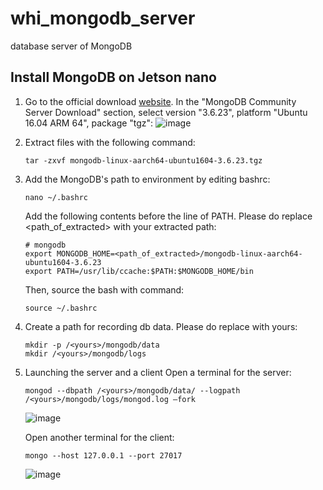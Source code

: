 # whi_mongodb_server
database server of MongoDB

## Install MongoDB on Jetson nano
1. Go to the official download [website](https://www.mongodb.com/try/download/community). In the "MongoDB Community Server Download" section, select version "3.6.23", platform "Ubuntu 16.04 ARM 64", package "tgz":
   ![image](https://github.com/xinjuezou-whi/whi_mongodb_server/assets/72239958/61a6f480-47d4-4040-85fb-ccaef7c6c8b3)

2. Extract files with the following command:

   ```
   tar -zxvf mongodb-linux-aarch64-ubuntu1604-3.6.23.tgz
   ```

3. Add the MongoDB's path to environment by editing bashrc:
   
   ```
   nano ~/.bashrc
   ```

   Add the following contents before the line of PATH. Please do replace <path_of_extracted> with your extracted path:
   ```
   # mongodb
   export MONGODB_HOME=<path_of_extracted>/mongodb-linux-aarch64-ubuntu1604-3.6.23
   export PATH=/usr/lib/ccache:$PATH:$MONGODB_HOME/bin
   ```

   Then, source the bash with command:
   ```
   source ~/.bashrc
   ```

5. Create a path for recording db data. Please do replace <yours> with yours:

   ```
   mkdir -p /<yours>/mongodb/data
   mkdir /<yours>/mongodb/logs
   ```
      
7. Launching the server and a client
   Open a terminal for the server:
   ```
   mongod --dbpath /<yours>/mongodb/data/ --logpath /<yours>/mongodb/logs/mongod.log –fork
   ```
   ![image](https://github.com/xinjuezou-whi/whi_mongodb_server/assets/72239958/8f365193-c714-428a-b245-b1110da52a24)


   Open another terminal for the client:
   ```
   mongo --host 127.0.0.1 --port 27017
   ```
   ![image](https://github.com/xinjuezou-whi/whi_mongodb_server/assets/72239958/4ae1d5df-cd56-4376-88dc-acde75bdf2b3)
